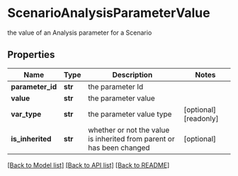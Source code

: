 # ScenarioAnalysisParameterValue

the value of an Analysis parameter for a Scenario

## Properties
Name | Type | Description | Notes
------------ | ------------- | ------------- | -------------
**parameter_id** | **str** | the parameter Id | 
**value** | **str** | the parameter value | 
**var_type** | **str** | the parameter value type | [optional] [readonly] 
**is_inherited** | **str** | whether or not the value is inherited from parent or has been changed | [optional] 

[[Back to Model list]](../README.md#documentation-for-models) [[Back to API list]](../README.md#documentation-for-api-endpoints) [[Back to README]](../README.md)


